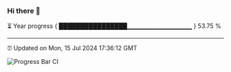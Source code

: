 ### Hi there 👋

⏳ Year progress { ████████████████▁▁▁▁▁▁▁▁▁▁▁▁▁▁ } 53.75 %

---

⏰ Updated on Mon, 15 Jul 2024 17:36:12 GMT

![Progress Bar CI](https://github.com/IshwaranRudhara/GIT-ACTION/workflows/Progress%20Bar%20CI/badge.svg)
